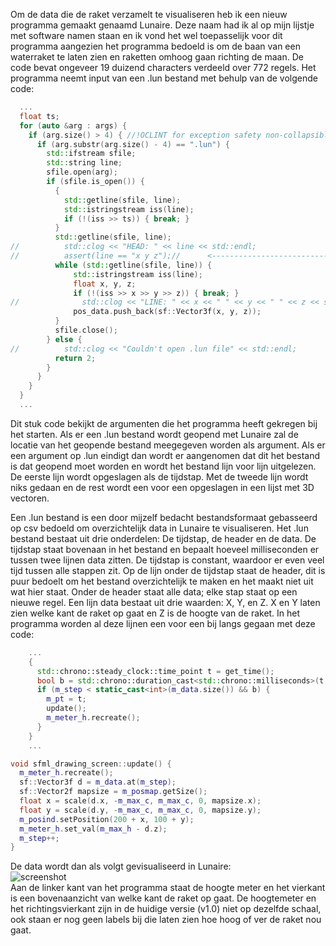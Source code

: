 Om de data die de raket verzamelt te visualiseren heb ik een nieuw programma gemaakt genaamd Lunaire. Deze naam had ik al op mijn lijstje met software namen staan en ik vond het wel toepasselijk voor dit programma aangezien het programma bedoeld is om de baan van een waterraket te laten zien en raketten omhoog gaan richting de maan. De code bevat ongeveer 19 duizend characters verdeeld over 772 regels. Het programma neemt input van een .lun bestand met behulp van de volgende code:
```cpp
  ...
  float ts;
  for (auto &arg : args) {
    if (arg.size() > 4) { //!OCLINT for exception safety non-collapsible
      if (arg.substr(arg.size() - 4) == ".lun") {
        std::ifstream sfile;
        std::string line;
        sfile.open(arg);
        if (sfile.is_open()) {
          {
            std::getline(sfile, line);
            std::istringstream iss(line);
            if (!(iss >> ts)) { break; }
          }
          std::getline(sfile, line);
//          std::clog << "HEAD: " << line << std::endl;
//          assert(line == "x y z");//      <--------------------------------------------------- ASSERT
          while (std::getline(sfile, line)) {
              std::istringstream iss(line);
              float x, y, z;
              if (!(iss >> x >> y >> z)) { break; }
//              std::clog << "LINE: " << x << " " << y << " " << z << std::endl;
              pos_data.push_back(sf::Vector3f(x, y, z));
          }
          sfile.close();
        } else {
//          std::clog << "Couldn't open .lun file" << std::endl;
          return 2;
        }
      }
    }
  }
  ...
```
Dit stuk code bekijkt de argumenten die het programma heeft gekregen bij het starten. Als er een .lun bestand wordt geopend met Lunaire zal de locatie van het geopende bestand meegegeven worden als argument. Als er een argument op .lun eindigt dan wordt er aangenomen dat dit het bestand is dat geopend moet worden en wordt het bestand lijn voor lijn uitgelezen. De eerste lijn wordt opgeslagen als de tijdstap. Met de tweede lijn wordt niks gedaan en de rest wordt een voor een opgeslagen in een lijst met 3D vectoren.

Een .lun bestand is een door mijzelf bedacht bestandsformaat gebasseerd op csv bedoeld om overzichtelijk data in Lunaire te visualiseren. Het .lun bestand bestaat uit drie onderdelen: De tijdstap, de header en de data. De tijdstap staat bovenaan in het bestand en bepaalt hoeveel milliseconden er tussen twee lijnen data zitten. De tijdstap is constant, waardoor er even veel tijd tussen alle stappen zit. Op de lijn onder de tijdstap staat de header, dit is puur bedoelt om het bestand overzichtelijk te maken en het maakt niet uit wat hier staat. Onder de header staat alle data; elke stap staat op een nieuwe regel. Een lijn data bestaat uit drie waarden: X, Y, en Z. X en Y laten zien welke kant de raket op gaat en Z is de hoogte van de raket. In het programma worden al deze lijnen een voor een bij langs gegaan met deze code:
```cpp
    ...
    {
      std::chrono::steady_clock::time_point t = get_time();
      bool b = std::chrono::duration_cast<std::chrono::milliseconds>(t - m_pt).count() >= m_ts;
      if (m_step < static_cast<int>(m_data.size()) && b) {
        m_pt = t;
        update();
        m_meter_h.recreate();
      }
    }
    ...
```
```cpp
void sfml_drawing_screen::update() {
  m_meter_h.recreate();
  sf::Vector3f d = m_data.at(m_step);
  sf::Vector2f mapsize = m_posmap.getSize();
  float x = scale(d.x, -m_max_c, m_max_c, 0, mapsize.x);
  float y = scale(d.y, -m_max_c, m_max_c, 0, mapsize.y);
  m_posind.setPosition(200 + x, 100 + y);
  m_meter_h.set_val(m_max_h - d.z);
  m_step++;
}
```
De data wordt dan als volgt gevisualiseerd in Lunaire: \
![screenshot](https://github.com/Joshua260403/lunaire/blob/master/doc/image.png) \
Aan de linker kant van het programma staat de hoogte meter en het vierkant is een bovenaanzicht van welke kant de raket op gaat. De hoogtemeter en het richtingsvierkant zijn in de huidige versie (v1.0) niet op dezelfde schaal, ook staan er nog geen labels bij die laten zien hoe hoog of ver de raket nou gaat.
